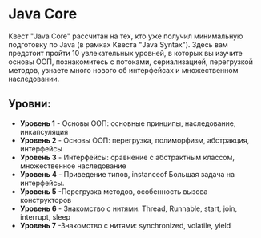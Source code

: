 # Java Core
Квест "Java Core" рассчитан на тех, кто уже получил минимальную подготовку по Java (в рамках Квеста "Java Syntax"). Здесь вам предстоит пройти 10 увлекательных уровней, в которых вы изучите основы ООП, познакомитесь с потоками, сериализацией, перегрузкой методов, узнаете много нового об интерфейсах и множественном наследовании.

## Уровни:
* **Уровень 1** - Основы ООП: основные принципы, наследование, инкапсуляция
* **Уровень 2** - Основы ООП: перегрузка, полиморфизм, абстракция, интерфейсы
* **Уровень 3** - Интерфейсы: сравнение с абстрактным классом, множественное наследование
* **Уровень 4** - Приведение типов, instanceof Большая задача на интерфейсы.
* **Уровень 5** -Перегрузка методов, особенность вызова конструкторов
* **Уровень 6** - Знакомство с нитями: Thread, Runnable, start, join, interrupt, sleep
* **Уровень 7** -Знакомство с нитями: synchronized, volatile, yield